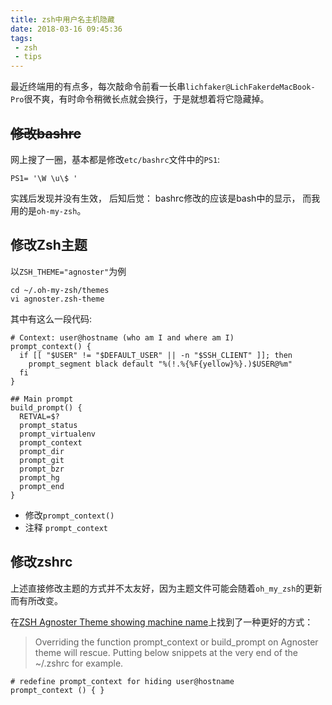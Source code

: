 ```yaml
---
title: zsh中用户名主机隐藏
date: 2018-03-16 09:45:36
tags: 
 - zsh
 - tips
---
```


最近终端用的有点多，每次敲命令前看一长串`lichfaker@LichFakerdeMacBook-Pro`很不爽，有时命令稍微长点就会换行，于是就想着将它隐藏掉。

## ~~修改bashrc~~
网上搜了一圈，基本都是修改`etc/bashrc`文件中的`PS1`:

```
PS1= '\W \u\$ '
```

实践后发现并没有生效， 后知后觉： bashrc修改的应该是bash中的显示， 而我用的是`oh-my-zsh`。

## 修改Zsh主题
以`ZSH_THEME="agnoster"`为例

```
cd ~/.oh-my-zsh/themes
vi agnoster.zsh-theme
```

其中有这么一段代码:
<!-- more -->
```
# Context: user@hostname (who am I and where am I)
prompt_context() {
  if [[ "$USER" != "$DEFAULT_USER" || -n "$SSH_CLIENT" ]]; then
    prompt_segment black default "%(!.%{%F{yellow}%}.)$USER@%m"
  fi
}

## Main prompt
build_prompt() {
  RETVAL=$?
  prompt_status
  prompt_virtualenv
  prompt_context
  prompt_dir
  prompt_git
  prompt_bzr
  prompt_hg
  prompt_end
}
```

* 修改`prompt_context()`
* 注释 `prompt_context`

## 修改zshrc

上述直接修改主题的方式并不太友好，因为主题文件可能会随着`oh_my_zsh`的更新而有所改变。

在[ZSH Agnoster Theme showing machine name](https://stackoverflow.com/questions/28491458/zsh-agnoster-theme-showing-machine-name)上找到了一种更好的方式：

> Overriding the function prompt_context or build_prompt on Agnoster theme will rescue. Putting below snippets at the very end of the ~/.zshrc for example.

```
# redefine prompt_context for hiding user@hostname
prompt_context () { }
```